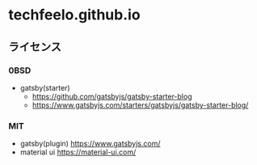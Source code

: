 # techfeelo.github.io

## ライセンス

### 0BSD 
- gatsby(starter)
    - https://github.com/gatsbyjs/gatsby-starter-blog
    - https://www.gatsbyjs.com/starters/gatsbyjs/gatsby-starter-blog/

### MIT
- gatsby(plugin) https://www.gatsbyjs.com/
- material ui https://material-ui.com/